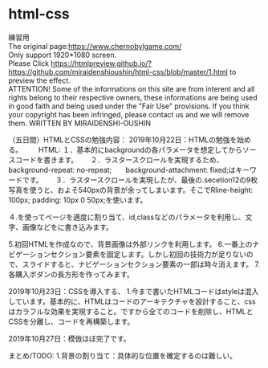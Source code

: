 # html-css  
練習用  
The original page:https://www.chernobylgame.com/  
Only support 1920*1080 screen.  
Please Click https://htmlpreview.github.io/?https://github.com/miraidenshioushin/html-css/blob/master/1.html to preview the effect.  
ATTENTION!  Some of the informations on this site are from interent and all rights belong to their respective owners, these   informations are being used in good faith and being used under the "Fair Use" provisions. If you think your copyright has been   infringed, please contact us and we will remove them. WRITTEN BY MIRAIDENSHI-OUSHIN  

（五日間）HTMLとCSSの勉強内容：
2019年10月22日：HTMLの勉強を始める。
　　HTML:
１．基本的にbackgroundの各パラメータを想定してからソースコードを書きます。　　
２．ラスタースクロールを実現するため、background-repeat: no-repeat;　　background-attachment: fixed;はキーワードです。　　
３．ラスタースクロールを実現したが、最後の.secetion12の9枚写真を使うと、およそ540pxの背景が余ってしまいます。そこでRline-height: 100px;  padding: 10px 0 50px;を使います。
<p>４.を使ってページを適度に割り当て、id,classなどのパラメータを利用し、文字、画像などをに書き込みます。</p>
5.初回HTMLを作成なので、背景画像は外部リンクを利用します。
6.一番上のナビゲーションセクション要素を固定します。しかし初回の技術力が足りないので、スライドすると、ナビゲーションセクション要素の一部は時々消えます。
7.各購入ボダンの長方形を作ってみます。
  
2019年10月23日：CSSを導入する、
 1.今まで書いたHTMLコードはstyleは混入しています。基本的に、HTMLはコードのアーキテクチャを設計すること、cssはカラフルな効果を実現すること。ですから全てのコードを削除し、HTMLとCSSを分離し、コードを再構築します。
 
2019年10月27日：模倣ほぼ完了です。


まとめ/TODO:
1.背景の割り当て：具体的な位置を確定するのは難しい。
